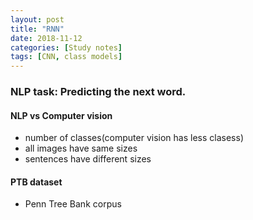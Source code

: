 ```yaml
---
layout: post
title: "RNN"
date: 2018-11-12
categories: [Study notes]
tags: [CNN, class models]
---
```


### NLP task: Predicting the next word.
#### NLP vs Computer vision
- number of classes(computer vision has less clasess)
- all images have same sizes
- sentences have different sizes
#### PTB dataset
- Penn Tree Bank corpus
